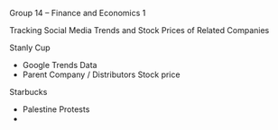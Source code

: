 Group 14 – Finance and Economics 1

Tracking Social Media Trends and Stock Prices of Related Companies

Stanly Cup

- Google Trends Data
- Parent Company / Distributors Stock price

Starbucks
- Palestine Protests
- 



